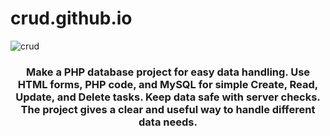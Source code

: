 # crud.github.io
 <img src="crud/crud project.png" alt="crud ">

<h3 align="center">Make a PHP database project for easy data handling. Use HTML forms, PHP code, and MySQL for simple Create, Read, Update, and Delete tasks. Keep data safe with server checks. The project gives a clear and useful way to handle different data needs.</h3>
